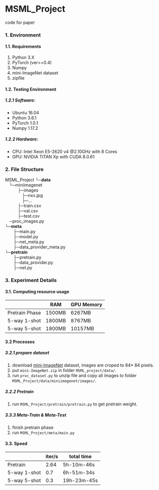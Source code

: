 # MSML_Project
code for paper

### 1. Environment
#### 1.1. Requirements
1. Python 3.X
2. PyTorch (ver>=0.4)
3. Numpy
4. mini-ImageNet dataset
5. zipfile

#### 1.2. Testing Environment
##### 1.2.1 Software:
* Ubuntu 16.04
* Python 3.6.1
* PyTorch 1.0.1
* Numpy 1.17.2

##### 1.2.2 Hardware:
* CPU: Intel Xeon E5-2620 v4 @2.10GHz with 8 Cores
* GPU: NVIDIA TITAN Xp with CUDA 8.0.61

### 2. File Structure

MSML_Project 
└─**data**  
&emsp;└─miniimagenet  
&emsp;&emsp;&emsp;├─images  
&emsp;&emsp;&emsp;&emsp;├─nxx.jpg  
&emsp;&emsp;&emsp;&emsp;├─...  
&emsp;&emsp;&emsp;├─train.csv  
&emsp;&emsp;&emsp;├─val.csv  
&emsp;&emsp;&emsp;├─test.csv  
&emsp;─proc_images.py  
└─**meta**  
&emsp;&emsp;├─main.py  
&emsp;&emsp;├─model.py  
&emsp;&emsp;├─net_meta.py  
&emsp;&emsp;├─data_provider_meta.py  
└─**pretrain**  
&emsp;&emsp;├─pretrain.py  
&emsp;&emsp;├─data_provider.py  
&emsp;&emsp;├─net.py  
### 3. Experiment Details
#### 3.1. Computing resource usage
|  | RAM | GPU Memory|
| --- | --- | --- |
| Pretrain Phase| 1500MB | 6267MB |
| 5-way 1-shot | 1800MB | 8767MB |
| 5-way 5-shot | 1800MB | 10157MB |

#### 3.2 Processes
##### 3.2.1 prepare dataset
1. download [mini-ImageNet](https://drive.google.com/file/d/1-E1D3aTO0_JmHudiaiaEGzZ-dArZssJp/view) dataset, images are croped to 84* 84 pixels.
2. put `mini-ImageNet.zip` in folder `MSML_project/data/`.
3. run `proc_dataset.py` to unzip file and copy all images to folder `MSML_Project/data/miniimagenet/images/`.
##### 3.2.2 Pretrain
1. run `MSML_Project/pretrain/pretrain.py` to get pretrain weight.
##### 3.3.3 Meta-Train & Meta-Test
1. finish pretrain phase
2. run `MSML_Project/meta/main.py`
#### 3.3. Speed
|  | iter/s | total time |
| --- | --- | --- |
| Pretrain | 2.64 | 5h-10m-46s |
| 5-way 1-shot | 0.7 | 6h-51m-34s |
| 5-way 5-shot | 0.3 | 19h-23m-45s |
